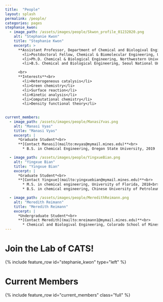 ```yaml
---
title:  "People"
layout: splash
permalink: /people/
categories: pages
stephanie_kwon:
  - image_path: /assets/images/people/Skwon_profile_01232020.png
    alt: "Stephanie Kwon"
    title: "Stephanie Kwon"
    excerpt: >
      **Assistant Professor, Department of Chemical and Biologival Engineering**<br>
        <li>Postdoctoral Fellow, Chemical & Biomolecular Engineering, UC Berkeley, 2015 - 2019</li>
        <li>Ph.D. Chemical & Biological Engineering, Northwestern University, 2015</li>
        <li>B.S. Chemical and Biological Engineering, Seoul National University, 2010</li>

      <br>
      **Interests**<br>
        <li>Heterogeneous catalysis</li>
        <li>Green chemistry</li>
        <li>Surface reaction</li>
        <li>Kinetic analysis</li>
        <li>Computational chemistry</li>
        <li>Density functional theory</li>
    
    
current_members:
  - image_path: /assets/images/people/ManasiYvas.png
    alt: "Manasi Vyas"
    title: "Manasi Vyas"
    excerpt: |
      *Graduate Student*<br>
      **[Contact Manasi](mailto:mvyas@mymail.mines.edu)**<br>
        * B.S. in Chemical Engineering, Oregon State University, 2019

  - image_path: /assets/images/people/YingxueBian.png
    alt: "Yingxue Bian"
    title: "Yingxue Bian"
    excerpt: |
      *Graduate Student*<br>
      **[Contact Yingxue](mailto:yingxuebian@mymail.mines.edu)**<br>
        * M.S. in chemical engineering, University of Florida, 2018<br>
        * B.S. in chemical engineering, Chinese University of Petroleum, China, 2016

  - image_path: /assets/images/people/MeredithReimann.png
    alt: "Meredith Reimann"
    title: "Meredith Reimann"
    excerpt: |
      *Undergraduate Student*<br>
      **[Contact Meredith](mailto:mreimann1@mymail.mines.edu)**<br>
        * Chemical and Biologival Engineering, Colorado School of Mines
---
```

<p></p>

Join the Lab of CATS!
====================

{% include feature_row id="stephanie_kwon" type="left" %}

Current Members
===============

{% include feature_row id="current_members" class="full" %}
